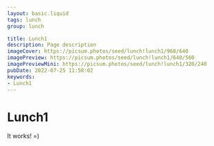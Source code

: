 ```yaml
---
layout: basic.liquid
tags: lunch
group: lunch

title: Lunch1
description: Page description
imageCover: https://picsum.photos/seed/lunch!lunch1/960/640
imagePreview: https://picsum.photos/seed/lunch!lunch1/640/560
imagePreviewMini: https://picsum.photos/seed/lunch!lunch1/320/240
pubDate: 2022-07-25 11:58:02
keywords:
- Lunch1
---
```


# Lunch1

It works! =)
